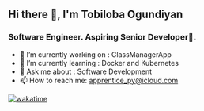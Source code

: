 ## Hi there 👋, I'm Tobiloba Ogundiyan

### Software Engineer. Aspiring Senior Developer🥑.





- 🔭 I’m currently working on : ClassManagerApp
- 🌱 I’m currently learning : Docker and Kubernetes
- 💬 Ask me about : Software Development 
- 📫 How to reach me: apprentice_py@icloud.com



[![wakatime](https://wakatime.com/badge/user/f6526134-0caa-49f4-a565-384bcda66e62.svg?style=flat-square)](https://wakatime.com/@f6526134-0caa-49f4-a565-384bcda66e62)
